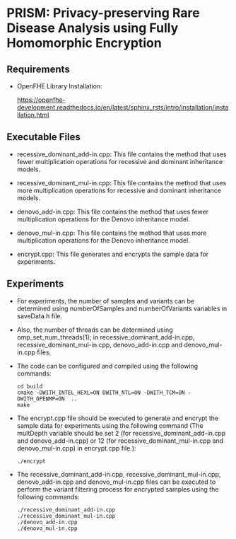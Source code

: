 # PRISM: Privacy-preserving Rare Disease Analysis using Fully Homomorphic Encryption

## Requirements

- OpenFHE Library Installation:

  <https://openfhe-development.readthedocs.io/en/latest/sphinx_rsts/intro/installation/installation.html>

## Executable Files

- recessive_dominant_add-in.cpp: This file contains the method that uses fewer multiplication operations for recessive and dominant inheritance models.

- recessive_dominant_mul-in.cpp: This file contains the method that uses more multiplication operations for recessive and dominant inheritance models.

- denovo_add-in.cpp: This file contains the method that uses fewer multiplication operations for the Denovo inheritance model.

- denovo_mul-in.cpp: This file contains the method that uses more multiplication operations for the Denovo inheritance model.

- encrypt.cpp: This file generates and encrypts the sample data for experiments.

## Experiments

- For experiments, the number of samples and variants can be determined using numberOfSamples and numberOfVariants variables in saveData.h file.

- Also, the number of threads can be determined using omp_set_num_threads(1); in recessive_dominant_add-in.cpp, recessive_dominant_mul-in.cpp, denovo_add-in.cpp and denovo_mul-in.cpp files.

- The code can be configured and compiled using the following commands:
  ```
  cd build
  cmake -DWITH_INTEL_HEXL=ON DWITH_NTL=ON -DWITH_TCM=ON -DWITH_OPENMP=ON  ..
  make
  ```
- The encrypt.cpp file should be executed to generate and encrypt the sample data for experiments using the following command (The multDepth variable should be set 2 (for recessive_dominant_add-in.cpp and denovo_add-in.cpp) or 12 (for recessive_dominant_mul-in.cpp and denovo_mul-in.cpp) in encrypt.cpp file.): 
  ```
  ./encrypt
  ```
- The recessive_dominant_add-in.cpp, recessive_dominant_mul-in.cpp, denovo_add-in.cpp and denovo_mul-in.cpp files can be executed to perform the variant filtering process for encrypted samples using the following commands:
  ```
  ./recessive_dominant_add-in.cpp
  ./recessive_dominant_mul-in.cpp
  ./denovo_add-in.cpp
  ./denovo_mul-in.cpp
  ```
